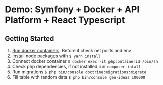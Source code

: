 # Demo: Symfony + Docker + API Platform + React Typescript 


## Getting Started

1. [Run docker containers](./docs/README.md). Before it check net ports and env
2. Install node packages with `$ yarn install`
3. Connect docker container `$ docker exec -it phpcontainerid /bin/sh`
4. Check php dependencies, if not installed run `composer intall`
3. Run migrations `$ php bin/console doctrine:migrations:migrate`
4. Fill table with random data `$ php bin/console gen-ideas 100000`
